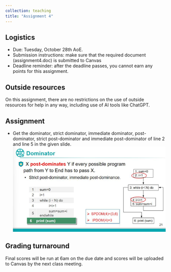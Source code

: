 ```yaml
---
collection: teaching
title: "Assignment 4"
---
```


## Logistics
* Due: Tuesday, October 28th AoE.
* Submission instructions: make sure that the required document (assignment4.doc) is submitted to Canvas
* Deadline reminder: after the deadline passes, you cannot earn any points for this assignment.

## Outside resources

On this assignment, there are no restrictions on the use of outside resources for help in any way, including use of AI tools like ChatGPT.

## Assignment

* Get the dominator, strict dominator, immediate dominator, post-dominator, strict post-dominator and immediate post-dominator of line 2 and line 5 in the given slide.
![Assignment 4](../imgs/prerequisite.png "angr basics")
## Grading turnaround
Final scores will be run at 6am on the due date and scores will be uploaded to Canvas by the next class meeting.
